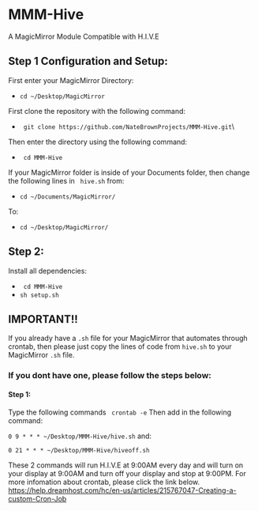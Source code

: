 # MMM-Hive #
A MagicMirror Module Compatible with H.I.V.E

## Step 1 Configuration and Setup: ##

First enter your MagicMirror Directory:  
- ``` cd ~/Desktop/MagicMirror ```  


First clone the repository with the following command:

- ``` git clone https://github.com/NateBrownProjects/MMM-Hive.git```\

Then enter the directory using the following command:
- ``` cd MMM-Hive```


If your MagicMirror folder is inside of your Documents folder, then change the following lines in ``` hive.sh``` from:
- ``` cd ~/Documents/MagicMirror/ ```


To:
- ``` cd ~/Desktop/MagicMirror/ ```

## Step 2: ##

Install all dependencies:
- ``` cd MMM-Hive```
- ``` sh setup.sh ```


## IMPORTANT!! ##
If you already have a ```.sh``` file for your MagicMirror that automates through crontab, then please just copy the lines of code from ```hive.sh``` to your MagicMirror ```.sh``` file.

### If you dont have one, please follow the steps below: ###
#### Step 1: ####
Type the following commands
``` crontab -e```
Then add in the following command:  

``` 0 9 * * * ~/Desktop/MMM-Hive/hive.sh ```
and:  

``` 0 21 * * * ~/Desktop/MMM-Hive/hiveoff.sh ```

These 2 commands will run H.I.V.E at 9:00AM every day and will turn on your display at 9:00AM and turn off your display and stop at 9:00PM. For more infomation about crontab, please click the link below.
https://help.dreamhost.com/hc/en-us/articles/215767047-Creating-a-custom-Cron-Job

